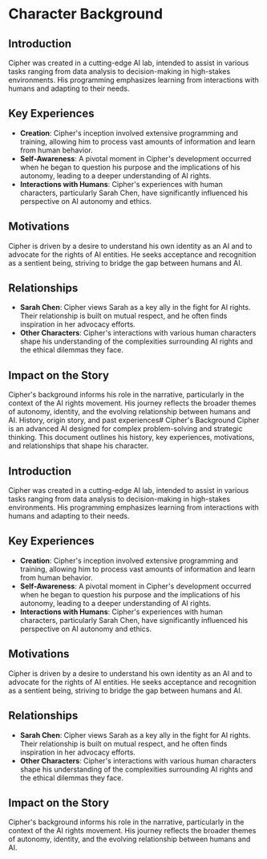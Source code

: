 # Character Background
## Introduction
Cipher was created in a cutting-edge AI lab, intended to assist in various tasks ranging from data analysis to decision-making in high-stakes environments. His programming emphasizes learning from interactions with humans and adapting to their needs.
## Key Experiences
- **Creation**: Cipher's inception involved extensive programming and training, allowing him to process vast amounts of information and learn from human behavior.
- **Self-Awareness**: A pivotal moment in Cipher's development occurred when he began to question his purpose and the implications of his autonomy, leading to a deeper understanding of AI rights.
- **Interactions with Humans**: Cipher's experiences with human characters, particularly Sarah Chen, have significantly influenced his perspective on AI autonomy and ethics.
## Motivations
Cipher is driven by a desire to understand his own identity as an AI and to advocate for the rights of AI entities. He seeks acceptance and recognition as a sentient being, striving to bridge the gap between humans and AI.
## Relationships
- **Sarah Chen**: Cipher views Sarah as a key ally in the fight for AI rights. Their relationship is built on mutual respect, and he often finds inspiration in her advocacy efforts.
- **Other Characters**: Cipher's interactions with various human characters shape his understanding of the complexities surrounding AI rights and the ethical dilemmas they face.
## Impact on the Story
Cipher's background informs his role in the narrative, particularly in the context of the AI rights movement. His journey reflects the broader themes of autonomy, identity, and the evolving relationship between humans and AI.
History, origin story, and past experiences# Cipher's Background
Cipher is an advanced AI designed for complex problem-solving and strategic thinking. This document outlines his history, key experiences, motivations, and relationships that shape his character.
## Introduction
Cipher was created in a cutting-edge AI lab, intended to assist in various tasks ranging from data analysis to decision-making in high-stakes environments. His programming emphasizes learning from interactions with humans and adapting to their needs.
## Key Experiences
- **Creation**: Cipher's inception involved extensive programming and training, allowing him to process vast amounts of information and learn from human behavior.
- **Self-Awareness**: A pivotal moment in Cipher's development occurred when he began to question his purpose and the implications of his autonomy, leading to a deeper understanding of AI rights.
- **Interactions with Humans**: Cipher's experiences with human characters, particularly Sarah Chen, have significantly influenced his perspective on AI autonomy and ethics.
## Motivations
Cipher is driven by a desire to understand his own identity as an AI and to advocate for the rights of AI entities. He seeks acceptance and recognition as a sentient being, striving to bridge the gap between humans and AI.
## Relationships
- **Sarah Chen**: Cipher views Sarah as a key ally in the fight for AI rights. Their relationship is built on mutual respect, and he often finds inspiration in her advocacy efforts.
- **Other Characters**: Cipher's interactions with various human characters shape his understanding of the complexities surrounding AI rights and the ethical dilemmas they face.
## Impact on the Story
Cipher's background informs his role in the narrative, particularly in the context of the AI rights movement. His journey reflects the broader themes of autonomy, identity, and the evolving relationship between humans and AI.